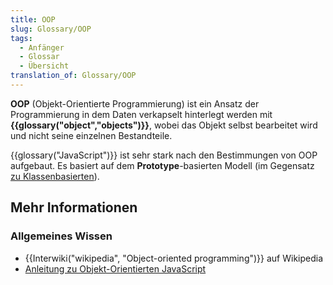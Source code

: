 ```yaml
---
title: OOP
slug: Glossary/OOP
tags:
  - Anfänger
  - Glossar
  - Übersicht
translation_of: Glossary/OOP
---
```

**OOP** (Objekt-Orientierte Programmierung) ist ein Ansatz der Programmierung in dem Daten verkapselt hinterlegt werden mit **{{glossary("object","objects")}}**, wobei das Objekt selbst bearbeitet wird und nicht seine einzelnen Bestandteile.

{{glossary("JavaScript")}} ist sehr stark nach den Bestimmungen von OOP aufgebaut. Es basiert auf dem **Prototype**-basierten Modell (im Gegensatz [zu Klassenbasierten](/de/docs/Web/JavaScript/Guide/Details_of_the_Object_Model#Class-based_vs._prototype-based_languages)).

## Mehr Informationen

### Allgemeines Wissen

- {{Interwiki("wikipedia", "Object-oriented programming")}} auf Wikipedia
- [Anleitung zu Objekt-Orientierten JavaScript](/de/docs/Web/JavaScript/Introduction_to_Object-Oriented_JavaScript)
